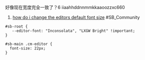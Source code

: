 
好像现在宽度完全一致了？6
iiaahhddnnmmkkaaoozzxc660

1. [how do i change the editors default font size](https://community.silverbullet.md/t/how-do-i-change-the-editors-default-font-size/1205/2?u=chenzhu-xie) #SB_Community

```space-style
#sb-root {
   --editor-font: "Inconsolata", "LXGW Bright" !important;
}

#sb-main .cm-editor {
  font-size: 22px;
}
```
